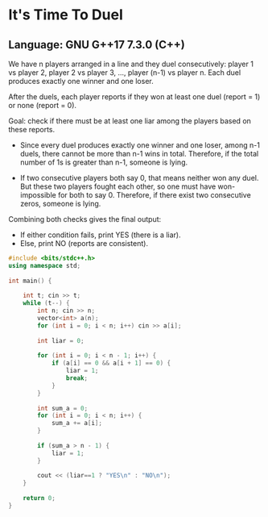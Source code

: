 # It's Time To Duel

## Language: GNU G++17 7.3.0 (C++)

We have n players arranged in a line and they duel consecutively: player 1 vs player 2, player 2 vs player 3, ..., player (n-1) vs player n. Each duel produces exactly one winner and one loser.

After the duels, each player reports if they won at least one duel (report = 1) or none (report = 0).

Goal: check if there must be at least one liar among the players based on these reports.

- Since every duel produces exactly one winner and one loser, among n-1 duels, there cannot be more than n-1 wins in total. Therefore, if the total number of 1s is greater than n-1, someone is lying.

- If two consecutive players both say 0, that means neither won any duel. But these two players fought each other, so one must have won- impossible for both to say 0. Therefore, if there exist two consecutive zeros, someone is lying.

Combining both checks gives the final output:

- If either condition fails, print YES (there is a liar).
- Else, print NO (reports are consistent).

```cpp
#include <bits/stdc++.h>
using namespace std;
 
int main() {
 
    int t; cin >> t;
    while (t--) {
        int n; cin >> n;
        vector<int> a(n);
        for (int i = 0; i < n; i++) cin >> a[i];
 
        int liar = 0;
 
        for (int i = 0; i < n - 1; i++) {
            if (a[i] == 0 && a[i + 1] == 0) {
                liar = 1;
                break;
            }
        }
 
        int sum_a = 0;
        for (int i = 0; i < n; i++) {
            sum_a += a[i];
        }
 
        if (sum_a > n - 1) {
            liar = 1;
        }
 
        cout << (liar==1 ? "YES\n" : "NO\n");
    }
 
    return 0;
}
```
